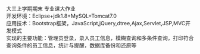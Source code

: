 大三上学期期末 专业课大作业<br/>
开发环境：Eclipse+jdk1.8+MySQL+Tomcat7.0<br/>
应用技术：Bootstrap框架，JavaScript,jQuery,dtree,Ajax,Servlet,JSP,MVC开发模式<br/>
实现的主要功能：管理员登录，录入员工信息，模糊查询和多条件查询，打印符合查询条件的员工信息，统计与提醒，数据库备份和还原等<br/>
